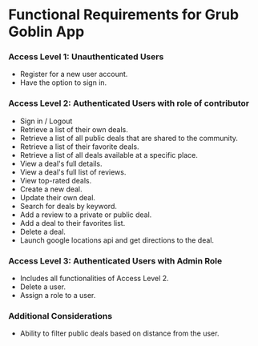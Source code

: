 # Functional Requirements for Grub Goblin App

### Access Level 1: Unauthenticated Users

- Register for a new user account.
- Have the option to sign in.

### Access Level 2: Authenticated Users with role of contributor

- Sign in / Logout
- Retrieve a list of their own deals.
- Retrieve a list of all public deals that are shared to the community.
- Retrieve a list of their favorite deals.
- Retrieve a list of all deals available at a specific place.
- View a deal's full details.
- View a deal's full list of reviews.
- View top-rated deals.
- Create a new deal.
- Update their own deal.
- Search for deals by keyword.
- Add a review to a private or public deal.
- Add a deal to their favorites list.
- Delete a deal.
- Launch google locations api and get directions to the deal.

### Access Level 3: Authenticated Users with Admin Role

- Includes all functionalities of Access Level 2.
- Delete a user.
- Assign a role to a user.

### Additional Considerations

- Ability to filter public deals based on distance from the user.
